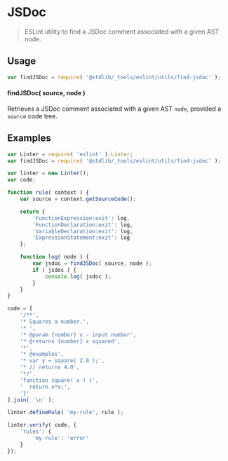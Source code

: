 <!--

@license Apache-2.0

Copyright (c) 2018 The Stdlib Authors.

Licensed under the Apache License, Version 2.0 (the "License");
you may not use this file except in compliance with the License.
You may obtain a copy of the License at

   http://www.apache.org/licenses/LICENSE-2.0

Unless required by applicable law or agreed to in writing, software
distributed under the License is distributed on an "AS IS" BASIS,
WITHOUT WARRANTIES OR CONDITIONS OF ANY KIND, either express or implied.
See the License for the specific language governing permissions and
limitations under the License.

-->

# JSDoc

> ESLint utility to find a JSDoc comment associated with a given AST node.

<section class="intro">

</section>

<!-- /.intro -->

<section class="usage">

## Usage

```javascript
var findJSDoc = require( '@stdlib/_tools/eslint/utils/find-jsdoc' );
```

#### findJSDoc( source, node )

Retrieves a JSDoc comment associated with a given AST `node`, provided a `source` code tree.

</section>

<!-- /.usage -->

<section class="examples">

## Examples

<!-- eslint no-undef: "error" -->

```javascript
var Linter = require( 'eslint' ).Linter;
var findJSDoc = require( '@stdlib/_tools/eslint/utils/find-jsdoc' );

var linter = new Linter();
var code;

function rule( context ) {
    var source = context.getSourceCode();

    return {
        'FunctionExpression:exit': log,
        'FunctionDeclaration:exit': log,
        'VariableDeclaration:exit': log,
        'ExpressionStatement:exit': log
    };

    function log( node ) {
        var jsdoc = findJSDoc( source, node );
        if ( jsdoc ) {
            console.log( jsdoc );
        }
    }
}

code = [
    '/**',
    '* Squares a number.',
    '* ',
    '* @param {number} x - input number',
    '* @returns {number} x squared',
    '*',
    '* @examples',
    '* var y = square( 2.0 );',
    '* // returns 4.0',
    '*/',
    'function square( x ) {',
    '  return x*x;',
    '}'
].join( '\n' );

linter.defineRule( 'my-rule', rule );

linter.verify( code, {
    'rules': {
        'my-rule': 'error'
    }
});
```

</section>

<!-- /.examples -->

<!-- Section for related `stdlib` packages. Do not manually edit this section, as it is automatically populated. -->

<section class="related">

</section>

<!-- /.related -->

<!-- Section for all links. Make sure to keep an empty line after the `section` element and another before the `/section` close. -->

<section class="links">

</section>

<!-- /.links -->
